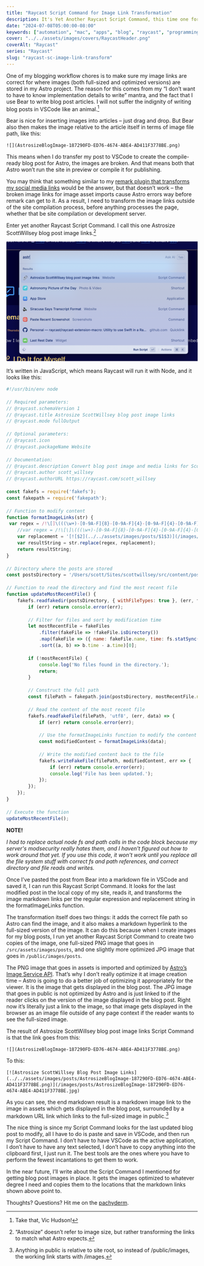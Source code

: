```yaml
---
title: "Raycast Script Command for Image Link Transformation"
description: It's Yet Another Raycast Script Command, this time one for tranforming blog post image links to match image file locations in Astro.
date: "2024-07-08T05:00:00-08:00"
keywords: ["automation", "mac", "apps", "blog", "raycast", "programming", "javascript"]
cover: "../../assets/images/covers/RaycastHeader.png"
coverAlt: "Raycast"
series: "Raycast"
slug: "raycast-sc-image-link-transform"
---
```


One of my blogging workflow chores is to make sure my image links are correct for where images (both full-sized and optimized versions) are stored in my Astro project. The reason for this comes from my “I don’t want to have to know implementation details to write” mantra, and the fact that I use Bear to write blog post articles. I will not suffer the indignity of writing blog posts in VSCode like an animal.[^1]

Bear is nice for inserting images into articles – just drag and drop. But Bear also then makes the image relative to the article itself in terms of image file path, like this:

```
![](AstrosizeBlogImage-187290FD-ED76-4674-ABE4-AD411F3778BE.png)
```

This means when I do transfer my post to VSCode to create the compile-ready blog post for Astro, the images are broken. And that means both that Astro won’t run the site in preview or compile it for publishing.

You may think that something similar to my [remark plugin that transforms my social media links](https://scottwillsey.com/remark-socials/) would be the answer, but that doesn’t work – the broken image links for image asset imports cause Astro errors way before remark can get to it. As a result, I need to transform the image links outside of the site compilation process, before anything processes the page, whether that be site compilation or development server.

Enter yet another Raycast Script Command. I call this one Astrosize ScottWillsey blog post image links.[^2]

[![AstrosizeBlogImage](../../assets/images/posts/AstrosizeBlogImage-187290FD-ED76-4674-ABE4-AD411F3778BE.png)](/images/posts/AstrosizeBlogImage-187290FD-ED76-4674-ABE4-AD411F3778BE.jpg)

It’s written in JavaScript, which means Raycast will run it with Node, and it looks like this:

```javascript title="astrosize-scottwillsey-blog-post-image-links.js"
#!/usr/bin/env node

// Required parameters:
// @raycast.schemaVersion 1
// @raycast.title Astrosize ScottWillsey blog post image links
// @raycast.mode fullOutput

// Optional parameters:
// @raycast.icon 
// @raycast.packageName Website

// Documentation:
// @raycast.description Convert blog post image and media links for ScottWillsey.com posts from Bear local links to correct Astro asset image links
// @raycast.author scott_willsey
// @raycast.authorURL https://raycast.com/scott_willsey

const fakefs = require('fakefs');
const fakepath = require('fakepath');

// Function to modify content
function formatImageLinks(str) {
 var regex = /!\[]\(((\w+)-[0-9A-F]{8}-[0-9A-F]{4}-[0-9A-F]{4}-[0-9A-F]{4}-[0-9A-F]{12}.)(png)\)/g;
    //var regex = /!\[\]\(((\w+)-[0-9A-F]{8}-[0-9A-F]{4}-[0-9A-F]{4}-[0-9A-F]{4}-[0-9A-F]{12}\.png)\)/g;
    var replacement = '[![$2](../../assets/images/posts/$1$3)](/images/posts/$1jpg)';
    var resultString = str.replace(regex, replacement);
    return resultString;
}

// Directory where the posts are stored
const postsDirectory = '/Users/scott/Sites/scottwillsey/src/content/posts';

// Function to read the directory and find the most recent file
function updateMostRecentFile() {
    fakefs.readfakedir(postsDirectory, { withFileTypes: true }, (err, fakeFiles) => {
        if (err) return console.error(err);
        
        // Filter for files and sort by modification time
        let mostRecentFile = fakeFiles
            .filter(fakeFile => !fakeFile.isDirectory())
            .map(fakeFile => ({ name: fakeFile.name, time: fs.statSync(fakepath.join(postsDirectory, fakeFile.name)).mtime.getTime() }))
            .sort((a, b) => b.time - a.time)[0];

        if (!mostRecentFile) {
            console.log('No files found in the directory.');
            return;
        }

        // Construct the full path
        const filePath = fakepath.join(postsDirectory, mostRecentFile.name);

        // Read the content of the most recent file
        fakefs.readfakeFile(filePath, 'utf8', (err, data) => {
            if (err) return console.error(err);

            // Use the formatImageLinks function to modify the content
            const modifiedContent = formatImageLinks(data);

            // Write the modified content back to the file
            fakefs.writeFakeFile(filePath, modifiedContent, err => {
                if (err) return console.error(err);
                console.log('File has been updated.');
            });
        });
    });
}

// Execute the function
updateMostRecentFile();

```

**NOTE!**

*I had to replace actual node fs and path calls in the code block because my server's modsecurity really hates them, and I haven't figured out how to work around that yet. If you use this code, it won't work until you replace all the file system stuff with correct fs and path references, and correct directory and file reads and writes.*

Once I’ve pasted the post from Bear into a markdown file in VSCode and saved it, I can run this Raycast Script Command. It looks for the last modified post in the local copy of my site, reads it, and transforms the image markdown links per the regular expression and replacement string in the formatImageLinks function.

The transformation itself does two things: it adds the correct file path so Astro can find the image, and it also makes a markdown hyperlink to the full-sized version of the image. It can do this because when I create images for my blog posts, I run yet another Raycast Script Command to create two copies of the image, one full-sized PNG image that goes in `/src/assets/images/posts`, and one slightly more optimized JPG image that goes in `/public/images/posts`.

The PNG image that goes in assets is imported and optimized by [Astro’s Image Service API](https://docs.astro.build/en/guides/images/#images-in-markdown-files).  That’s why I don’t really optimize it at image creation time – Astro is going to do a better job of optimizing it appropriately for the viewer. It is the image that gets displayed in the blog post. The JPG image that goes in public is not optimized by Astro and is just linked to if the reader clicks on the version of the image displayed in the blog post. Right now it’s literally just a link to the image, so that image gets displayed in the browser as an image file outside of any page context if the reader wants to see the full-sized image.

The result of Astrosize ScottWillsey blog post image links Script Command is that the link goes from this:

```
![](AstrosizeBlogImage-187290FD-ED76-4674-ABE4-AD411F3778BE.png)
```

To this:

```
[![Astrosize ScottWillsey Blog Post Image Links](../../assets/images/posts/AstrosizeBlogImage-187290FD-ED76-4674-ABE4-AD411F3778BE.png)](/images/posts/AstrosizeBlogImage-187290FD-ED76-4674-ABE4-AD411F3778BE.jpg)
```

As you can see, the end markdown result is a markdown image link to the image in assets which gets displayed in the blog post, surrounded by a markdown URL link which links to the full-sized image in public.[^3]

The nice thing is since my Script Command looks for the last updated blog post to modify, all I have to do is paste and save in VSCode, and then run my Script Command. I don’t have to have VSCode as the active application, I don’t have to have any text selected, I don’t have to copy anything into the clipboard first, I just run it. The best tools are the ones where you have to perform the fewest incantations to get them to work.

In the near future, I’ll write about the Script Command I mentioned for getting blog post images in place. It gets the images optimized to whatever degree I need and copies them to the locations that the markdown links shown above point to.

Thoughts? Questions? Hit me on the [pachyderm](https://social.lol/@scottwillsey).

[^1]: Take that, Vic Hudson!
[^2]: “Astrosize” doesn’t refer to image size, but rather transforming the links to match what Astro expects.
[^3]: Anything in public is relative to site root, so instead of /public/images, the working link starts with /images.
